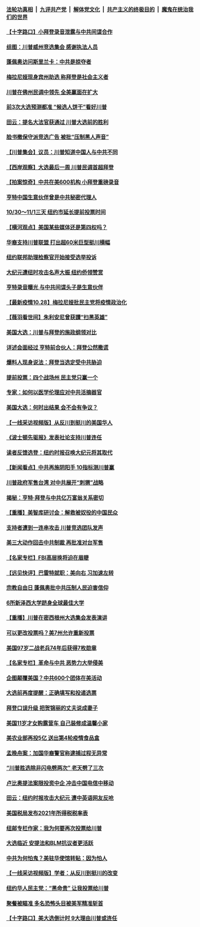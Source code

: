 

####  [法轮功真相](../../../../basic/blob/master/README.md?t=10282031) &nbsp;|&nbsp; [九评共产党](../../../../9ping.md/blob/master/README.md?t=10282031) &nbsp;|&nbsp; [解体党文化](../../../../jtdwh.md/blob/master/README.md?t=10282031)  &nbsp;|&nbsp; [共产主义的终极目的](../../../../gczydzjmd.md/blob/master/README.md?t=10282031) &nbsp;|&nbsp; [魔鬼在统治我们的世界](../../../../mgztzwmdsj.md/blob/master/README.md?t=10282031) 

#### [【十字路口】小拜登录音泄露与中共间谍合作](../pages/nsc412/n12506868.md?t=10282031) 

#### [组图：川普威州竞选集会 感谢执法人员](../pages/nsc412/n12507755.md?t=10282031) 

#### [蓬佩奥访问斯里兰卡：中共是掠夺者](../pages/nsc412/n12507931.md?t=10282031) 

#### [梅拉尼娅现身宾州助选 称拜登是社会主义者](../pages/nsc412/n12507857.md?t=10282031) 

#### [川普在佛州民调中领先 全美赢面在扩大](../pages/nsc412/n12507729.md?t=10282031) 

#### [前3次大选预测都准 “候选人饼干”看好川普](../pages/nsc412/n12507771.md?t=10282031) 

#### [田云：提名大法官获通过 川普大选前的胜利](../pages/nsc412/n12507420.md?t=10282031) 

#### [脸书撤保守派竞选广告 被批“压制黑人声音”](../pages/nsc412/n12507605.md?t=10282031) 

#### [【川普集会】议员：川普知道中国人与中共不同](../pages/nsc412/n12507530.md?t=10282031) 

#### [【西岸观察】大选最后一周 川普民调首超拜登](../pages/nsc412/n12506978.md?t=10282031) 

#### [【拍案惊奇】中共在美600机构 小拜登重磅录音](../pages/nsc412/n12507051.md?t=10282031) 

#### [亨特中国生意伙伴曾是中共秘密代理人](../pages/nsc412/n12507304.md?t=10282031) 

#### [10/30～11/1三天   纽约市延长提前投票时间](../pages/nsc412/n12507200.md?t=10282031) 

#### [【横河观点】美国某些媒体还是第四权吗？](../pages/nsc412/n12507184.md?t=10282031) 

#### [华裔支持川普联盟  打出超60米巨型挺川横幅](../pages/nsc412/n12507205.md?t=10282031) 

#### [纽约联邦助理检察官开始接受选举投诉](../pages/nsc412/n12507083.md?t=10282031) 

#### [大纪元遭纽时攻击名声大振 纽约侨领赞赏](../pages/nsc412/n12506929.md?t=10282031) 

#### [亨特录音曝光 与中共间谍头子是生意伙伴](../pages/nsc412/n12507163.md?t=10282031) 

#### [【最新疫情10.28】梅拉尼娅批民主党将疫情政治化](../pages/nsc412/n12506486.md?t=10282031) 

#### [【薇羽看世间】朱利安尼曾获讃“扫黑英雄”](../pages/nsc412/n12505839.md?t=10282031) 

#### [美国大选：川普与拜登的施政纲领对比](../pages/nsc412/n12507066.md?t=10282031) 

#### [详述会面经过 亨特前合伙人：拜登公然撒谎](../pages/nsc412/n12506959.md?t=10282031) 

#### [爆料人现身说法：拜登当选定受中共胁迫](../pages/nsc412/n12506431.md?t=10282031) 

#### [提前投票：四个战场州 民主党只赢一个](../pages/nsc412/n12506784.md?t=10282031) 

#### [专家：如何以医学伦理应对中共活摘器官](../pages/nsc412/n12506540.md?t=10282031) 

#### [美国大选：何时出结果 会不会有争议？](../pages/nsc412/n12506975.md?t=10282031) 

#### [【一线采访视频版】从反川到挺川的美国华人](../pages/nsc412/n12504278.md?t=10282031) 

#### [《波士顿先驱报》发表社论支持川普连任](../pages/nsc412/n12506774.md?t=10282031) 

#### [读者反馈选登：纽约时报召唤大纪元将其取代](../pages/nsc412/n12506397.md?t=10282031) 

#### [【新闻看点】中共再施阴阳手 10指标测川普赢](../pages/nsc412/n12506595.md?t=10282031) 

#### [川普政府军售台湾 对中共展开“刺猬”战略](../pages/nsc412/n12506444.md?t=10282031) 

#### [揭秘：亨特·拜登与中共亿万富翁关系密切](../pages/nsc412/n12506251.md?t=10282031) 

#### [【重播】美智库研讨会：解救被奴役的中国民众](../pages/nsc412/n12506429.md?t=10282031) 

#### [支持者遭到一连串攻击 川普竞选团队发声](../pages/nsc412/n12506617.md?t=10282031) 

#### [美三大动作回击中共制裁 再批准对台军售](../pages/nsc412/n12506555.md?t=10282031) 

#### [【名家专栏】FBI高层换将迫在眉睫](../pages/nsc412/n12505611.md?t=10282031) 

#### [【远见快评】巴雷特就职：美向右 习加速左转](../pages/nsc412/n12506490.md?t=10282031) 

#### [宗教自由日 蓬佩奥批中共压制人民迫害信仰](../pages/nsc412/n12506467.md?t=10282031) 

#### [6所新泽西大学跻身全球最佳大学](../pages/nsc412/n12506456.md?t=10282031) 

#### [【重播】川普在密西根州大选集会发表演讲](../pages/nsc412/n12505861.md?t=10282031) 

#### [可以更改投票吗？美7州允许重新投票](../pages/nsc412/n12506420.md?t=10282031) 

#### [美国97岁二战老兵74年后获得7枚勋章](../pages/nsc412/n12505591.md?t=10282031) 

#### [【名家专栏】革命与中共 恶势力大举侵美](../pages/nsc412/n12503162.md?t=10282031) 

#### [企图颠覆美国？中共600个团体在美活动](../pages/nsc412/n12506393.md?t=10282031) 

#### [大选前再度提醒：正确填写和投递选票](../pages/nsc412/n12506389.md?t=10282031) 

#### [拜登口误升级 把贺锦丽的丈夫说成妻子](../pages/nsc412/n12506293.md?t=10282031) 

#### [美国11岁才女购露营车 自己装修成温馨小家](../pages/nsc412/n12505552.md?t=10282031) 

#### [美农业部再投5亿 送出第4轮疫情食品盒](../pages/nsc412/n12505672.md?t=10282031) 

#### [孟晚舟案：加国华裔警官称逮捕过程无异常](../pages/nsc412/n12506105.md?t=10282031) 

#### [“川普胜选除非闪电劈两次” 老天劈了三次](../pages/nsc412/n12506051.md?t=10282031) 

#### [卢比奥提法案限投资中企 冲击中国电信中移动](../pages/nsc412/n12506116.md?t=10282031) 

#### [田云：纽约时报攻击大纪元 遭中英语网友反呛](../pages/nsc412/n12505594.md?t=10282031) 

#### [美国税局发布2021年所得税税率表](../pages/nsc412/n12505836.md?t=10282031) 

#### [纽邮专栏作家：我为何要再次投票给川普](../pages/nsc412/n12506008.md?t=10282031) 

#### [大选临近 安提法和BLM抗议者更活跃](../pages/nsc412/n12504620.md?t=10282031) 

#### [中共为何怕鬼？美驻华使馆转贴：因为怕人](../pages/nsc412/n12505920.md?t=10282031) 

#### [【一线采访视频版】学者：从反川到挺川的改变](../pages/nsc412/n12504359.md?t=10282031) 

#### [纽约华人民主党：“黑命贵” 让我投票给川普](../pages/nsc412/n12504743.md?t=10282031) 

#### [聚餐被瞄准 多名恐怖头目被美军精准斩首](../pages/nsc412/n12505796.md?t=10282031) 

#### [【十字路口】美大选倒计时 9大理由川普或连任](../pages/nsc412/n12505421.md?t=10282031) 

